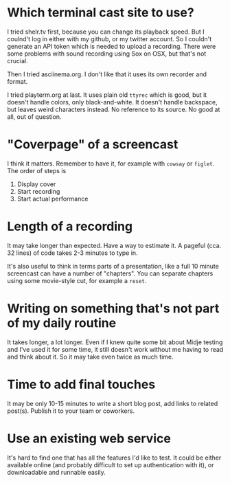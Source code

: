 # Which terminal cast site to use?

I tried shelr.tv first, because you can change its playback speed.  But
I coulnd't log in either with my github, or my twitter account.  So I
couldn't generate an API token which is needed to upload a recording.
There were some problems with sound recording using Sox on OSX, but
that's not crucial.

Then I tried asciinema.org.  I don't like that it uses its own recorder
and format.

I tried playterm.org at last.  It uses plain old `ttyrec` which is good,
but it doesn't handle colors, only black-and-white.  It doesn't handle
backspace, but leaves weird characters instead.  No reference to its
source.  No good at all, out of question.

# "Coverpage" of a screencast

I think it matters.  Remember to have it, for example with
`cowsay` or `figlet`.  The order of steps is

  1. Display cover
  2. Start recording
  3. Start actual performance

# Length of a recording

It may take longer than expected.  Have a way to estimate it.  A
pageful (cca. 32 lines) of code takes 2-3 minutes to type in.

It's also useful to think in terms parts of a presentation, like a
full 10 minute screencast can have a number of "chapters".  You
can separate chapters using some movie-style cut, for example a
`reset`.

# Writing on something that's not part of my daily routine

It takes longer, a lot longer.  Even if I knew quite some bit
about Midje testing and I've used it for some time, it still
doesn't work without me having to read and think about it.  So it
may take even twice as much time.

# Time to add final touches

It may be only 10-15 minutes to write a short blog post, add links
to related post(s).  Publish it to your team or coworkers.

# Use an existing web service

It's hard to find one that has all the features I'd like to test.
It could be either available online (and probably difficult to set
up authentication with it), or downloadable and runnable easily.
